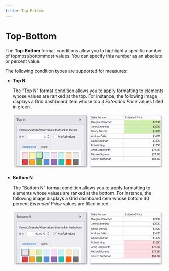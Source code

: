 ```yaml
---
title: Top-Bottom
---
```

# Top-Bottom
The **Top-Bottom** format conditions allow you to highlight a specific number of topmost/bottommost values. You can specify this number as an absolute or percent value.

The following condition types are supported for measures:
* <a name="top-n"/>**Top N**
	
	The "Top N" format condition allows you to apply formatting to elements whose values are ranked at the top. For instance, the following image displays a Grid dashboard item whose top 3 _Extended Price_ values filled in green.
	
	![TopNFormatCondition](../../../../images/img118645.png)
* <a name="bottom-n"/>**Bottom N**
	
	The "Bottom N" format condition allows you to apply formatting to elements whose values are ranked at the bottom. For instance, the following image displays a Grid dashboard item whose bottom 40 percent _Extended Price_ values are filled in red.
	
	![BottomNFormatCondition](../../../../images/img118646.png)